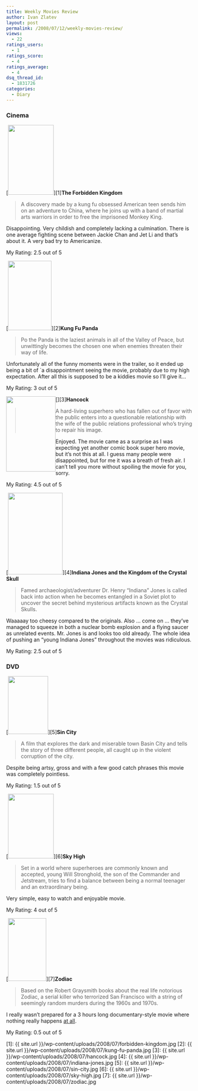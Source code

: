 ```yaml
---
title: Weekly Movies Review
author: Ivan Zlatev
layout: post
permalink: /2008/07/12/weekly-movies-review/
views:
  - 22
ratings_users:
  - 1
ratings_score:
  - 4
ratings_average:
  - 4
dsq_thread_id:
  - 1831726
categories:
  - Diary
---
```

### Cinema

[<img class="alignleft size-full wp-image-178" title="forbidden-kingdom" src="{{ site.url }}/wp-content/uploads/2008/07/forbidden-kingdom.jpg" alt="" width="123" height="188" />][1]**The Forbidden Kingdom**

> A discovery made by a kung fu obsessed American teen sends him on an adventure to China, where he joins up with a band of martial arts warriors in order to free the imprisoned Monkey King.

Disappointing. Very childish and completely lacking a culmination. There is one average fighting scene between Jackie Chan and Jet Li and that&#8217;s about it. A very bad try to Americanize.

My Rating: 2.5 out of 5

[<img class="alignleft size-full wp-image-181" title="kung-fu-panda" src="{{ site.url }}/wp-content/uploads/2008/07/kung-fu-panda.jpg" alt="" width="117" height="187" />][2]**Kung Fu Panda**

> Po the Panda is the laziest animals in all of the Valley of Peace, but unwittingly becomes the chosen one when enemies threaten their way of life.

Unfortunately all of the funny moments were in the trailer, so it ended up being a bit of \`a disappointment seeing the movie, probably due to my high expectation. After all this is supposed to be a kiddies movie so I&#8217;ll give it&#8230;

My Rating: 3 out of 5

[<img class="alignleft size-full wp-image-179" style="float: left;" title="hancock" src="{{ site.url }}/wp-content/uploads/2008/07/hancock.jpg" alt="" width="133" height="203" />][3]**Hancock**

> A hard-living superhero who has fallen out of favor with the public enters into a questionable relationship with the wife of the public relations professional who&#8217;s trying to repair his image.

Enjoyed. The movie came as a surprise as I was expecting yet another comic book super hero movie, but it&#8217;s not this at all. I guess many people were disappointed, but for me it was a breath of fresh air. I can&#8217;t tell you more without spoiling the movie for you, sorry.

My Rating: 4.5 out of 5

[<img class="alignleft size-full wp-image-180" title="indiana-jones" src="{{ site.url }}/wp-content/uploads/2008/07/indiana-jones.jpg" alt="" width="147" height="220" />][4]**Indiana Jones and the Kingdom of the Crystal Skull**

> Famed archaeologist/adventurer Dr. Henry &#8220;Indiana&#8221; Jones is called back into action when he becomes entangled in a Soviet plot to uncover the secret behind mysterious artifacts known as the Crystal Skulls.

Waaaaay too cheesy compared to the originals. Also &#8230; come on &#8230; they&#8217;ve managed to squeeze in both a nuclear bomb explosion and a flying saucer as unrelated events. Mr. Jones is and looks too old already. The whole idea of pushing an &#8220;young Indiana Jones&#8221; throughout the movies was ridiculous.

My Rating: 2.5 out of 5

### DVD

[<img class="alignleft size-full wp-image-182" title="sin-city" src="{{ site.url }}/wp-content/uploads/2008/07/sin-city.jpg" alt="" width="108" height="156" />][5]**Sin City**

> A film that explores the dark and miserable town Basin City and tells the story of three different people, all caught up in the violent corruption of the city.

Despite being artsy, gross and with a few good catch phrases this movie was completely pointless.

My Rating: 1.5 out of 5

[<img class="alignleft size-full wp-image-183" title="sky-high" src="{{ site.url }}/wp-content/uploads/2008/07/sky-high.jpg" alt="" width="123" height="174" />][6]**Sky High**

> Set in a world where superheroes are commonly known and accepted, young Will Stronghold, the son of the Commander and Jetstream, tries to find a balance between being a normal teenager and an extraordinary being.

Very simple, easy to watch and enjoyable movie.

My Rating: 4 out of 5

[<img class="alignleft size-full wp-image-184" title="zodiac" src="{{ site.url }}/wp-content/uploads/2008/07/zodiac.jpg" alt="" width="103" height="169" />][7]**Zodiac**

> Based on the Robert Graysmith books about the real life notorious Zodiac, a serial killer who terrorized San Francisco with a string of seemingly random murders during the 1960s and 1970s.

I really wasn&#8217;t prepared for a 3 hours long documentary-style movie where nothing really happens <span style="text-decoration: underline;">at all</span>.

My Rating: 0.5 out of 5

 [1]: {{ site.url }}/wp-content/uploads/2008/07/forbidden-kingdom.jpg
 [2]: {{ site.url }}/wp-content/uploads/2008/07/kung-fu-panda.jpg
 [3]: {{ site.url }}/wp-content/uploads/2008/07/hancock.jpg
 [4]: {{ site.url }}/wp-content/uploads/2008/07/indiana-jones.jpg
 [5]: {{ site.url }}/wp-content/uploads/2008/07/sin-city.jpg
 [6]: {{ site.url }}/wp-content/uploads/2008/07/sky-high.jpg
 [7]: {{ site.url }}/wp-content/uploads/2008/07/zodiac.jpg